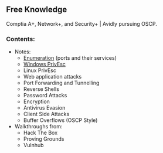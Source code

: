 ## Free Knowledge

Comptia A+, Network+, and Security+ | Avidly pursuing OSCP.

### Contents:
- Notes:
  - [Enumeration](/Hacking-Notes/Port_Enumeration.html) (ports and their services)
  - [Windows PrivEsc](/Hacking-Notes/Windows_PrivEsc.html)
  - Linux PrivEsc
  - Web application attacks
  - Port Forwarding and Tunnelling
  - Reverse Shells
  - Password Attacks
  - Encryption
  - Antivirus Evasion
  - Client Side Attacks
  - Buffer Overflows (OSCP Style)
- Walkthroughs from:
  - Hack The Box
  - Proving Grounds
  - Vulnhub
